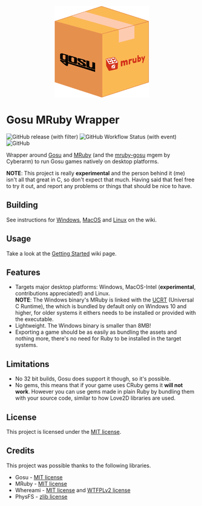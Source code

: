 <p align="center">
  <img src="assets/logo.png" width=249 height=241 alt="Project logo">
</p>

# Gosu MRuby Wrapper

![GitHub release (with filter)](https://img.shields.io/github/v/release/chadowo/gosu-mruby-wrapper?style=flat-square) ![GitHub Workflow Status (with event)](https://img.shields.io/github/actions/workflow/status/chadowo/gosu-mruby-wrapper/build.yml?style=flat-square&logo=github) ![GitHub](https://img.shields.io/github/license/chadowo/gosu-mruby-wrapper?style=flat-square)

Wrapper around [Gosu](https://www.libgosu.org/) and [MRuby](https://mruby.org/) (and the [mruby-gosu](https://github.com/cyberarm/mruby-gosu) mgem by Cyberarm)
to run Gosu games natively on desktop platforms.

**NOTE**: This project is really **experimental** and the person behind it (me) isn't
all that great in C, so don't expect that much. Having said that feel free
to try it out, and report any problems or things that should be nice to have.

## Building

See instructions for [Windows](https://github.com/Chadowo/gosu-mruby-wrapper/wiki/Compiling-On-Windows), [MacOS](https://github.com/Chadowo/gosu-mruby-wrapper/wiki/Compiling-On-MacOS) and [Linux](https://github.com/Chadowo/gosu-mruby-wrapper/wiki/Compiling-On-Linux) on the wiki.

## Usage

Take a look at the [Getting Started](https://github.com/Chadowo/gosu-mruby-wrapper/wiki/Getting-Started) wiki page.

## Features

- Targets major desktop platforms: Windows, MacOS-Intel (**experimental**, contributions appreciated!) and Linux.  
  **NOTE**: The Windows binary's MRuby is linked with the [UCRT](https://devblogs.microsoft.com/cppblog/introducing-the-universal-crt/) (Universal C Runtime),
            the which is bundled by default only on Windows 10 and higher, for older systems
            it eithers needs to be installed or provided with the executable.
- Lightweight. The Windows binary is smaller than 8MB!
- Exporting a game should be as easily as bundling the assets and nothing
  more, there's no need for Ruby to be installed in the target systems.

## Limitations

- No 32 bit builds, Gosu does support it though, so it's possible.
- No gems, this means that if your game uses CRuby gems it **will not work**.
  However you can use gems made in plain Ruby by bundling them with your source code,
  similar to how Love2D libraries are used.

## License

This project is licensed under the [MIT license](https://github.com/Chadowo/gosu-mruby-wrapper/blob/main/LICENSE).

## Credits

This project was possible thanks to the following libraries.

- Gosu - [MIT license](https://github.com/gosu/gosu/blob/master/COPYING)  
- MRuby - [MIT license](https://github.com/mruby/mruby/blob/master/LICENSE)  
- Whereami - [MIT license](https://github.com/gpakosz/whereami/blob/master/LICENSE.MIT) and [WTFPLv2 license](https://github.com/gpakosz/whereami/blob/master/LICENSE.WTFPLv2) 
- PhysFS - [zlib license](https://github.com/icculus/physfs/blob/main/LICENSE.txt)
